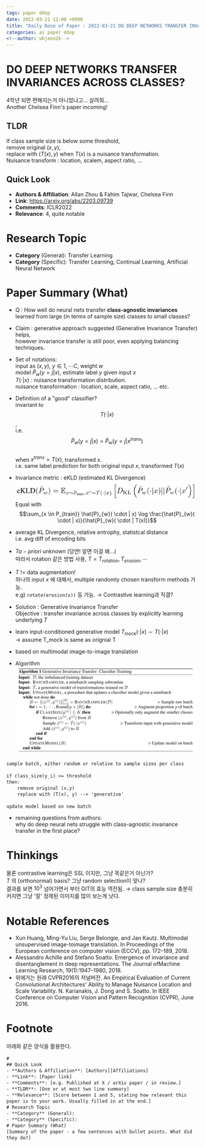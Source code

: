 ```yaml
---
tags: paper ddop
date: 2022-03-21 12:00 +0900
title: "Daily Dose of Paper : 2022-03-21 DO DEEP NETWORKS TRANSFER INVARIANCES ACROSS CLASSES?"
categories: ai paper ddop
<!--author: wbjeon2k-->
---
```


# DO DEEP NETWORKS TRANSFER INVARIANCES ACROSS CLASSES?

4학년 되면 편해지는거 아니었냐고... 살려줘...  
Another Chelsea Finn's paper incoming!  

## **TLDR**
If class sample size is below some threshold,  
remove original $(x,y)$,  
replace with $(T(x), y)$ when $T(x)$ is a nuisance transformation.  
Nuisance transform : location, scalem, aspect ratio, ...  


## Quick Look

- **Authors & Affiliation**: Allan Zhou & Fahim Tajwar, Chelsea Finn
- **Link**: <https://arxiv.org/abs/2203.09739>
- **Comments**: ICLR2022
- **Relevance**: 4, quite notable

# Research Topic

- **Category** (General): Transfer Learning
- **Category** (Specific): Transfer Learning, Continual Learning, Artificial Neural Network

# Paper Summary (What)

- Q : How well do neural nets transfer **class-agnostic invariances**  
learned from large (in terms of sample size) classes to small classes?
- Claim : generative approach suggested (Generative Invariance Transfer) helps,  
however invariance transfer is still poor, even applying balancing techniques.  
- Set of notations:  
input as $(x,y)$, $y \in {1, \cdots C}$, weight $w$   
model $\hat{P}_{w}(y = j | x)$, estimate label $y$ given input $x$  
$T(\cdot | x)$ : nuisance transformation distribution.  
nuisance transformation : location, scale, aspect ratio, ... etc.  
- Definition of a "good" classifier?  
invariant to $$T(\cdot | x)$$,  
i.e. $$\hat{P}_{w}(y = j | x) = \hat{P}_{w}(y = j | x^{trans})$$  
when $x^{trans} = T(x)$, transformed $x$.  
i.e. same label prediction for both original input $x$, transformed $T(x)$  
- Invariance metric : eKLD (estimated KL Divergence)  
  ![img1](/images/ddop0321/eKLD.png)  
  Equal with $$\sum_{x \in P_{train}} \hat{P}_{w}( \cdot | x) \log \frac{\hat{P}_{w}( \cdot | x)}{\hat{P}_{w}( \cdot | T(x))}$$  

- average KL Divergence, relative entrophy, statistcal distance  
i.e. avg diff of encoding bits  
- $T a-priori$ unknown (당연! 알면 이걸 왜...)  
따라서 rotation 같은 방법 사용, $T = {T_{rotation}, T_{erosion}, \cdots}$  
- $T$ != data augmentation!  
하나의 input $x$ 에 대해서, multiple randomly chosen transform methods 가능.  
e.g) `rotate(erosion(x))` 등 가능. $\rightarrow$ Contrastive learning과 직결?  
- Solution : Generative Invariance Transfer  
Objective : transfer invariance across classes by explicitly learning underlying $T$  
- learn input-conditioned generative model $T_{mock}(\cdot | x) \sim T(\cdot | x)$  
&rarr; assume T_mock is same as orignial T  
- based on multimodal image-to-image translation
- Algorithm
![img2](/images/ddop0321/geninvar.png)  

```
sample batch, either random or relative to sample sizes per class

if class_size(y_i) <= threshold
then:
    remove original (x,y)
    replace with (T(x), y) --> 'generative'

update model based on new batch
```  

- remaining questions from authors:  
why do deep neural nets struggle with class-agnostic invariance transfer in the first place?  

# Thinkings
물론 contrastive learning은 SSL 이지만, 그냥 똑같은거 아닌가?  
$T$ 의 (orthonormal) basis? 그냥 random selection이 맞나?  
결과를 보면 $10^3$ 넘어가면서 부터 GIT의 효능 역전됨.
$\rightarrow$ class sample size 충분히 커지면 그냥 '잘' 정제된 이미지를 많이 보는게 낫다.  

# Notable References

- Xun Huang, Ming-Yu Liu, Serge Belongie, and Jan Kautz. Multimodal unsupervised image-toimage translation. In Proceedings of the European conference on computer vision (ECCV), pp. 172–189, 2018.
- Alessandro Achille and Stefano Soatto. Emergence of invariance and disentanglement in deep representations. The Journal ofMachine Learning Research, 19(1):1947–1980, 2018.
- 위에거는 원래 CVPR2016의 저널버전. An Empirical Evaluation of Current Convolutional Architectures' Ability to Manage Nuisance Location and Scale Variability. N. Karianakis, J. Dong and S. Soatto. In IEEE Conference on Computer Vision and Pattern Recognition (CVPR), June 2016.

# Footnote
아래와 같은 양식을 활용한다.  

```text
# 
## Quick Look
- **Authors & Affiliation**: [Authors][Affiliations]
- **Link**: [Paper link]
- **Comments**: [e.g. Published at X / arXiv paper / in review.]
- **TLDR**: [One or at most two line summary]
- **Relevance**: [Score between 1 and 5, stating how relevant this paper is to your work. Usually filled in at the end.]
# Research Topic
- **Category** (General):
- **Category** (Specific):
# Paper Summary (What)
[Summary of the paper - a few sentences with bullet points. What did they do?]
```
